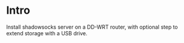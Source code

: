 # Intro
Install shadowsocks server on a DD-WRT router, with optional step to extend storage with a USB drive.
